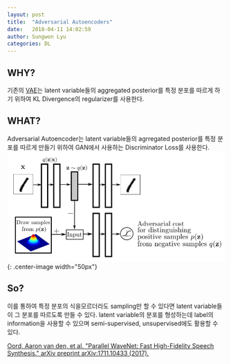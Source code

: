 ```yaml
---
layout: post
title:  "Adversarial Autoencoders"
date:   2018-04-11 14:02:59
author: Sungwon Lyu
categories: DL
---
```


## WHY? 
기존의 [VAE](https://lyusungwon.github.io/dl/2018/02/11/vae.html)는 latent variable들의 aggregated posterior를 특정 분포를 따르게 하기 위하여 KL Divergence의 regularizer를 사용한다.  

## WHAT?
Adversarial Autoencoder는 latent variable들의 agrregated posterior를 특정 분포를 따르게 만들기 위하여 GAN에서 사용하는 Discriminator Loss를 사용한다. 
![image](/assets/images/aae.png){: .center-image width="50px"}

## So?
이를 통하여 특정 분포의 식을모르더라도 sampling만 할 수 있다면 latent variable들이 그 분포를 따르도록 만들 수 있다. latent variable의 분포를 형성하는데 label의 information을 사용할 수 있으며 semi-supervised, unsupervised에도 활용할 수 있다. 

[Oord, Aaron van den, et al. "Parallel WaveNet: Fast High-Fidelity Speech Synthesis." arXiv preprint arXiv:1711.10433 (2017).](https://arxiv.org/abs/1711.10433)
